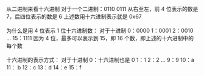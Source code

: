 从二进制来看十六进制
对于一个二进制：0110  0111
从右至左，前 4 位表示的数是 7，后四位表示的数是 6
上述数用十六进制表示就是 0x67
<br>
<br>
为什么是用 4 位表示 1 位十六进制数：
对于十进制 0：0000		1：0001		2：0010		...		15：1111
因为 4 位，最多可以表示到 15，即 16 个数，即上述的十六进制中的每个数
<br>
<br>
十六进制的表示方式：
对于十进制 0：十六进制也是 0		1：1		2：2		...	9：9		10：a
11： b	12：c	13：d	14：e	15：f
